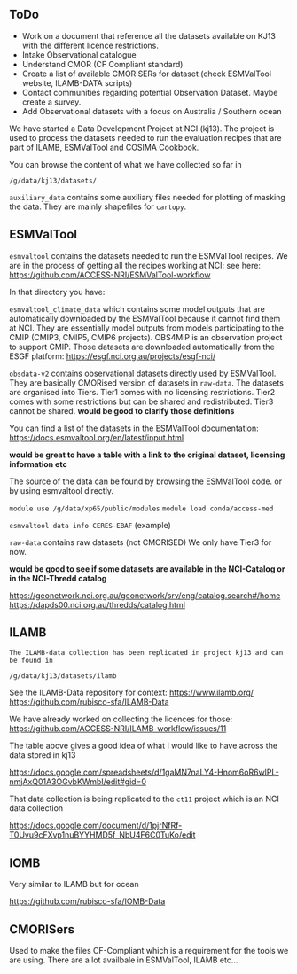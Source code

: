 ## ToDo

- Work on a document that reference all the datasets available on KJ13 with the different licence restrictions.
- Intake Observational catalogue
- Understand CMOR (CF Compliant standard)
- Create a list of available CMORISERs for dataset (check ESMValTool website, ILAMB-DATA scripts)
- Contact communities regarding potential Observation Dataset. Maybe create a survey.
- Add Observational datasets with a focus on Australia / Southern ocean

We have started a Data Development Project at NCI (kj13).
The project is used to process the datasets needed to run the evaluation recipes that are part of ILAMB, ESMValTool and COSIMA Cookbook.

You can browse the content of what we have collected so far in 

`/g/data/kj13/datasets/`

`auxiliary_data` contains some auxiliary files  needed for plotting of masking the data. They are mainly shapefiles for `cartopy`.

## ESMValTool

`esmvaltool` contains the datasets needed to run the ESMValTool recipes.
We are in the process of getting all the recipes working at NCI:
see here: https://github.com/ACCESS-NRI/ESMValTool-workflow

In that directory you have:

`esmvaltool_climate_data` which contains some model outputs that are automatically downloaded by the ESMValTool because it cannot find them at NCI. They are essentially model outputs from models participating to the CMIP (CMIP3, CMIP5, CMIP6 projects). OBS4MiP is an observation project to support CMIP.
Those datasets are downloaded automatically from the ESGF platform:
https://esgf.nci.org.au/projects/esgf-nci/

`obsdata-v2` contains observational datasets directly used by ESMValTool.
They are basically CMORised version of datasets in `raw-data`. 
The datasets are organised into Tiers. 
Tier1 comes with no licensing restrictions.
Tier2 comes with some restrictions but can be shared and redistributed.
Tier3 cannot be shared.
**would be good to clarify those definitions**

You can find a list of the datasets in the ESMValTool documentation:
https://docs.esmvaltool.org/en/latest/input.html

**would be great to have a table with a link to the original dataset, licensing information etc**

The source of the data can be found by browsing the ESMValTool code.
or by using esmvaltool directly.

`module use /g/data/xp65/public/modules`
`module load conda/access-med`

`esmvaltool data info CERES-EBAF` (example)

`raw-data` contains raw datasets (not CMORISED)
We only have Tier3 for now.

**would be good to see if some datasets are available in the NCI-Catalog or in the NCI-Thredd catalog**

https://geonetwork.nci.org.au/geonetwork/srv/eng/catalog.search#/home
https://dapds00.nci.org.au/thredds/catalog.html


## ILAMB

	The ILAMB-data collection has been replicated in project kj13 and can be found in

`/g/data/kj13/datasets/ilamb`

See the ILAMB-Data repository for context:
https://www.ilamb.org/
https://github.com/rubisco-sfa/ILAMB-Data

We have already worked on collecting the licences for those:
https://github.com/ACCESS-NRI/ILAMB-workflow/issues/11

The table above gives a good idea of what I would like to have across the data stored in kj13

https://docs.google.com/spreadsheets/d/1gaMN7naLY4-Hnom6oR6wlPL-nmjAxQ01A3OGvbKWmbI/edit#gid=0

That data collection is being replicated to the `ct11` project which is an NCI data collection

https://docs.google.com/document/d/1pjrNfRf-T0Uvu9cFXvp1nuBYYHMD5f_NbU4F6C0TuKo/edit


## IOMB

Very similar to ILAMB but for ocean

https://github.com/rubisco-sfa/IOMB-Data


## CMORISers 

Used to make the files CF-Compliant which is a requirement for the tools we are using.
There are a lot availbale in ESMValTool, ILAMB etc...
